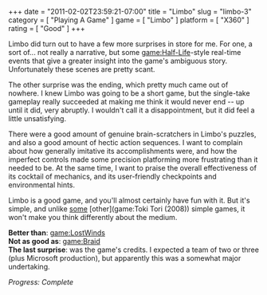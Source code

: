 +++
date = "2011-02-02T23:59:21-07:00"
title = "Limbo"
slug = "limbo-3"
category = [ "Playing A Game" ]
game = [ "Limbo" ]
platform = [ "X360" ]
rating = [ "Good" ]
+++

Limbo did turn out to have a few more surprises in store for me.  For one, a sort of... not really a narrative, but some <game:Half-Life>-style real-time events that give a greater insight into the game's ambiguous story.  Unfortunately these scenes are pretty scant.

The other surprise was the ending, which pretty much came out of nowhere.  I knew Limbo was going to be a short game, but the single-take gameplay really succeeded at making me think it would never end -- up until it did, very abruptly.  I wouldn't call it a disappointment, but it did feel a little unsatisfying.

There were a good amount of genuine brain-scratchers in Limbo's puzzles, and also a good amount of hectic action sequences.  I want to complain about how generally imitative its accomplishments were, and how the imperfect controls made some precision platforming more frustrating than it needed to be.  At the same time, I want to praise the overall effectiveness of its cocktail of mechanics, and its user-friendly checkpoints and environmental hints.

Limbo is a good game, and you'll almost certainly have fun with it.  But it's simple, and unlike [some](game:VVVVVV) [other](game:Toki Tori (2008)) simple games, it won't make you think differently about the medium.

<b>Better than</b>: <game:LostWinds>  
<b>Not as good as</b>: <game:Braid>  
<b>The last surprise</b>: was the game's credits.  I expected a team of two or three (plus Microsoft production), but apparently this was a somewhat major undertaking.

<i>Progress: Complete</i>